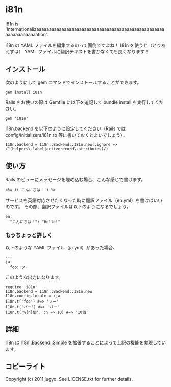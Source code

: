 i81n
====

I81n is 'Internationalizaaaaaaaaaaaaaaaaaaaaaaaaaaaaaaaaaaaaaaaaaaaaaaaaaaaaaaaaaaaaaaaation'.

I18n の YAML ファイルを編集するのって面倒ですよね！
I81n を使うと（とりあえずは） YAML ファイルに翻訳テキストを書かなくても良くなります！

インストール
----

次のようにして gem コマンドでインストールすることができます。

    gem install i81n

Rails をお使いの際は Gemfile に以下を追記して bundle install を実行してください。

    gem 'i81n'

I18n.backend を以下のように設定してください（Rails では config/initializers/i81n.rb 等に書いておくとよいでしょう）。

    I18n.backend = I18n::Backend::I81n.new(:ignore => /^(helpers\.label|activerecord\.attributes)/)

使い方
----

Rails のビューにメッセージを埋め込む場合、こんな感じで書けます。

    <%= t('こんにちは！') %>

サービスを英語対応させたくなった時に翻訳ファイル（en.yml）を書けばいいのです。
その際、翻訳ファイルは以下のようになるでしょう。

    en:
      "こんにちは！": "Hello!"

### もうちょっと詳しく

以下のような YAML ファイル（ja.yml）があった場合、

    ---
    ja:
      foo: フー

このような出力になります。

    require 'i81n'
    I18n.backend = I18n::Backend::I81n.new
    I18n.config.locale = :ja
    I18n.t('foo') #=> 'フー'
    I18n.t('バー') #=> 'バー'
    I18n.t('%{n}個', :n => 10) #=> '10個'

詳細
----

I18n は I18n::Backend::Simple を拡張することによって上記の機能を実現しています。

コピーライト
----

Copyright (c) 2011 jugyo. See LICENSE.txt for further details.
